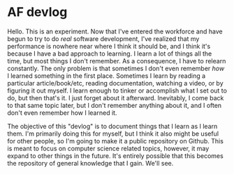# AF devlog

Hello. This is an experiment. Now that I've entered the workforce and have begun to try to do *real* software development, I've realized that my performance is nowhere near where I think it should be, and I think it's because I have a bad approach to learning. I learn a lot of things all the time, but most things I don't remember. As a consequence, I have to relearn constantly. The only problem is that sometimes I don't even remember *how* I learned something in the first place. Sometimes I learn by reading a particular article/book/etc, reading documentation, watching a video, or by figuring it out myself. I learn enough to tinker or accomplish what I set out to do, but then that's it. I just forget about it afterward. Inevitably, I come back to that same topic later, but I don't remember anything about it, and I often don't even remember how I learned it.

The objective of this "devlog" is to document things that I learn as I learn them. I'm primarily doing this for myself, but I think it also might be useful for other people, so I'm going to make it a public repository on Github. This is meant to focus on computer science related topics, however, it may expand to other things in the future. It's entirely possible that this becomes the repository of general knowledge that I gain. We'll see.
